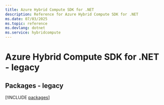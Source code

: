```yaml
---
title: Azure Hybrid Compute SDK for .NET
description: Reference for Azure Hybrid Compute SDK for .NET
ms.date: 07/03/2025
ms.topic: reference
ms.devlang: dotnet
ms.service: hybridcompute
---
```

# Azure Hybrid Compute SDK for .NET - legacy
## Packages - legacy
[!INCLUDE [packages](hybrid-compute-index.md)]